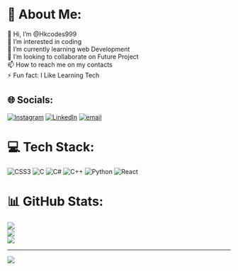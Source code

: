 # 💫 About Me:
👋 Hi, I’m @Hkcodes999<br>👀 I’m interested in coding<br>🌱 I’m currently learning web Development<br>💞️ I’m looking to collaborate on Future Project<br>📫 How to reach me on my contacts<br>⚡ Fun fact: I Like Learning Tech


## 🌐 Socials:
[![Instagram](https://img.shields.io/badge/Instagram-%23E4405F.svg?logo=Instagram&logoColor=white)](https://instagram.com/hk.999_) [![LinkedIn](https://img.shields.io/badge/LinkedIn-%230077B5.svg?logo=linkedin&logoColor=white)]([https://linkedin.com/in/Harekrishna-Manna](https://www.linkedin.com/in/harekrishna-manna-22569736b/)) [![email](https://img.shields.io/badge/Email-D14836?logo=gmail&logoColor=white)](mailto:swmikrishna150@gmail.com) 

# 💻 Tech Stack:
![CSS3](https://img.shields.io/badge/css3-%231572B6.svg?style=for-the-badge&logo=css3&logoColor=white) ![C](https://img.shields.io/badge/c-%2300599C.svg?style=for-the-badge&logo=c&logoColor=white) ![C#](https://img.shields.io/badge/c%23-%23239120.svg?style=for-the-badge&logo=csharp&logoColor=white) ![C++](https://img.shields.io/badge/c++-%2300599C.svg?style=for-the-badge&logo=c%2B%2B&logoColor=white) ![Python](https://img.shields.io/badge/python-3670A0?style=for-the-badge&logo=python&logoColor=ffdd54) ![React](https://img.shields.io/badge/react-%2320232a.svg?style=for-the-badge&logo=react&logoColor=%2361DAFB)
# 📊 GitHub Stats:
![](https://github-readme-stats.vercel.app/api?username=Hkcodes999&theme=dark&hide_border=false&include_all_commits=true&count_private=true)<br/>
![](https://nirzak-streak-stats.vercel.app/?user=Hkcodes999&theme=dark&hide_border=false)<br/>
![](https://github-readme-stats.vercel.app/api/top-langs/?username=Hkcodes999&theme=dark&hide_border=false&include_all_commits=true&count_private=true&layout=compact)

---
[![](https://visitcount.itsvg.in/api?id=Hkcodes999&icon=0&color=0)](https://visitcount.itsvg.in)

<!-- Proudly created with GPRM ( https://gprm.itsvg.in ) -->
